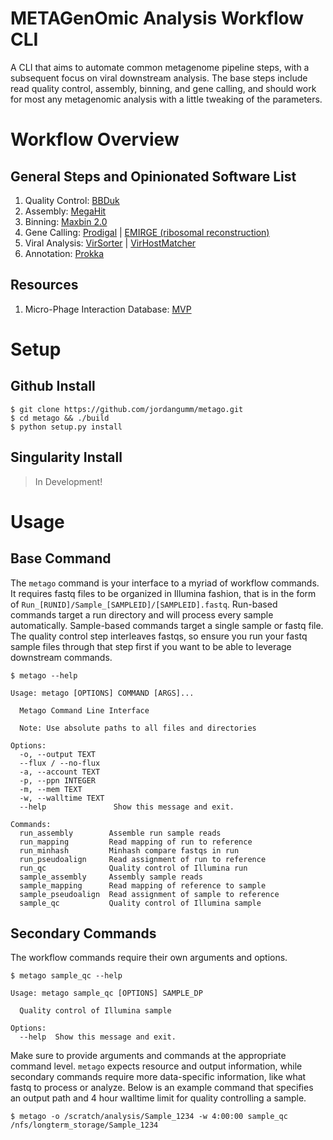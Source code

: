 # METAGenOmic Analysis Workflow CLI

A CLI that aims to automate common metagenome pipeline steps, with a subsequent focus on viral downstream analysis.  The base steps include read quality control, assembly, binning, and gene calling, and should work for most any metagenomic analysis with a little tweaking of the parameters.

# Workflow Overview

## General Steps and Opinionated Software List

1. Quality Control: [BBDuk](https://jgi.doe.gov/data-and-tools/bbtools/bb-tools-user-guide/bbduk-guide/)
2. Assembly: [MegaHit](https://academic.oup.com/bioinformatics/article/31/10/1674/177884)
3. Binning: [Maxbin 2.0](http://sourceforge.net/projects/maxbin/)
4. Gene Calling: [Prodigal](https://bmcbioinformatics.biomedcentral.com/articles/10.1186/1471-2105-11-119) | [EMIRGE (ribosomal reconstruction)](https://genomebiology.biomedcentral.com/articles/10.1186/gb-2011-12-5-r44)
5. Viral Analysis: [VirSorter](https://peerj.com/articles/985/?utm_source=TrendMD&utm_campaign=PeerJ_TrendMD_0&utm_medium=TrendMD) | [VirHostMatcher](https://academic.oup.com/nar/article/45/1/39/2605663)
6. Annotation: [Prokka](https://academic.oup.com/bioinformatics/article/30/14/2068/2390517)

## Resources

1. Micro-Phage Interaction Database: [MVP](http://mvp.medgenius.info/home)

# Setup

## Github Install
```
$ git clone https://github.com/jordangumm/metago.git
$ cd metago && ./build
$ python setup.py install
```
## Singularity Install

> In Development!

# Usage

## Base Command
The `metago` command is your interface to a myriad of workflow commands.  It requires fastq files to be organized in Illumina fashion, that is in the form of `Run_[RUNID]/Sample_[SAMPLEID]/[SAMPLEID].fastq`.  Run-based commands target a run directory and will process every sample automatically.  Sample-based commands target a single sample or fastq file.  The quality control step interleaves fastqs, so ensure you run your fastq sample files through that step first if you want to be able to leverage downstream commands.

`$ metago --help`
```
Usage: metago [OPTIONS] COMMAND [ARGS]...

  Metago Command Line Interface

  Note: Use absolute paths to all files and directories

Options:
  -o, --output TEXT
  --flux / --no-flux
  -a, --account TEXT
  -p, --ppn INTEGER
  -m, --mem TEXT
  -w, --walltime TEXT
  --help               Show this message and exit.

Commands:
  run_assembly        Assemble run sample reads
  run_mapping         Read mapping of run to reference
  run_minhash         Minhash compare fastqs in run
  run_pseudoalign     Read assignment of run to reference
  run_qc              Quality control of Illumina run
  sample_assembly     Assembly sample reads
  sample_mapping      Read mapping of reference to sample
  sample_pseudoalign  Read assignment of sample to reference
  sample_qc           Quality control of Illumina sample
```

## Secondary Commands
The workflow commands require their own arguments and options.

`$ metago sample_qc --help`
```
Usage: metago sample_qc [OPTIONS] SAMPLE_DP

  Quality control of Illumina sample

Options:
  --help  Show this message and exit.
```

Make sure to provide arguments and commands at the appropriate command level.  `metago` expects resource and output information, while secondary commands require more data-specific information, like what fastq to process or analyze.  Below is an example command that specifies an output path and 4 hour walltime limit for quality controlling a sample.

`$ metago -o /scratch/analysis/Sample_1234 -w 4:00:00 sample_qc /nfs/longterm_storage/Sample_1234`
